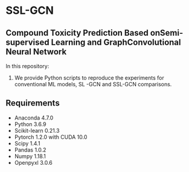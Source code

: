 # SSL-GCN
## Compound Toxicity Prediction Based onSemi-supervised Learning and GraphConvolutional Neural Network

In this repository:
1. We provide Python scripts to reproduce the experiments for conventional ML models, SL -GCN and SSL-GCN comparisons.

## Requirements 
* Anaconda 4.7.0
* Python 3.6.9
* Scikit-learn 0.21.3
* Pytorch 1.2.0 with CUDA 10.0
* Scipy 1.4.1
* Pandas 1.0.2 
* Numpy 1.18.1
* Openpyxl 3.0.6
